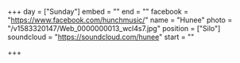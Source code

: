 +++
day = ["Sunday"]
embed = ""
end = ""
facebook = "https://www.facebook.com/hunchmusic/"
name = "Hunee"
photo = "/v1583320147/Web_0000000013_wcl4s7.jpg"
position = ["Silo"]
soundcloud = "https://soundcloud.com/hunee"
start = ""

+++
